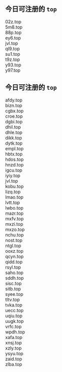 
## 今日可注册的 `top`
>
02z.top   
5m8.top   
88p.top   
ey6.top   
jvl.top   
ql9.top   
su1.top   
t9z.top   
y93.top   
y97.top   


## 今日可注册的 `top`
>
afdy.top   
bizn.top   
cgbx.top   
croe.top   
dgbi.top   
dhil.top   
dhle.top   
dikk.top   
dytk.top   
empl.top   
hbtx.top   
hdos.top   
hnzd.top   
igcu.top   
iyiy.top   
jvl.top   
kobu.top   
lizq.top   
lmao.top   
lvtt.top   
lwbo.top   
mazr.top   
mxfv.top   
mxzi.top   
mxzo.top   
nchu.top   
nost.top   
ntgl.top   
ooxz.top   
qcyn.top   
qidd.top   
rsyl.top   
saho.top   
sddh.top   
sisc.top   
sitb.top   
syee.top   
tltv.top   
tvka.top   
uecc.top   
uqiu.top   
uugk.top   
vrfc.top   
wpdh.top   
xafa.top   
xnsj.top   
xzly.top   
ysyu.top   
zaid.top   
zlba.top   

